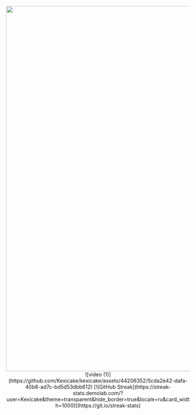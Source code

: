 <div id="header" align="center">
  <img src="https://media.giphy.com/media/v1.Y2lkPTc5MGI3NjExOHA2eXoydXFtMnpiOXMwOWJnZnN5M29heGVsa2g2MnlydG9wNWdtdCZlcD12MV9pbnRlcm5hbF9naWZfYnlfaWQmY3Q9Zw/TrlRPg856M76M/giphy.gif" width="1000"/>
  ![video (1)](https://github.com/Kexicake/kexicake/assets/44206352/5cda2e42-dafa-40b8-ad7c-bd5d53dbb612)
  [![GitHub Streak](https://streak-stats.demolab.com/?user=Kexicake&theme=transparent&hide_border=true&locale=ru&card_width=1000)](https://git.io/streak-stats)
</div>

